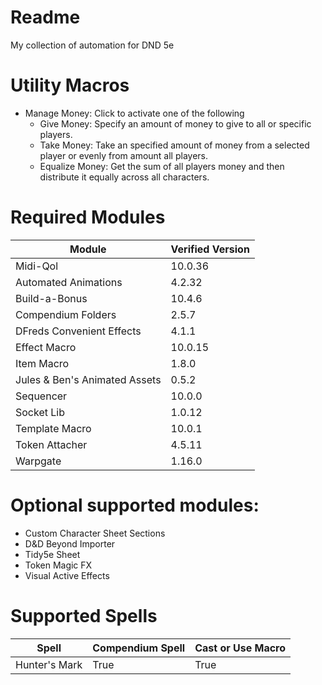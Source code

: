 # Readme
My collection of automation for DND 5e

# Utility Macros
- Manage Money: Click to activate one of the following
  - Give Money: Specify an amount of money to give to all or specific players.
  - Take Money: Take an specified amount of money from a selected player or evenly from amount all players.
  - Equalize Money: Get the sum of all players money and then distribute it equally across all characters.
  
# Required Modules  
| Module | Verified Version |  
| --- | --- |  
| Midi-Qol | 10.0.36 |  
| Automated Animations | 4.2.32 |  
| Build-a-Bonus | 10.4.6 |  
| Compendium Folders | 2.5.7 |  
| DFreds Convenient Effects | 4.1.1 |  
| Effect Macro | 10.0.15 |  
| Item Macro | 1.8.0 |  
| Jules & Ben's Animated Assets | 0.5.2 |  
| Sequencer | 10.0.0 |  
| Socket Lib | 1.0.12 |  
| Template Macro | 10.0.1 |  
| Token Attacher | 4.5.11 |  
| Warpgate | 1.16.0 |  
  
# Optional supported modules:  
- Custom Character Sheet Sections  
- D&D Beyond Importer  
- Tidy5e Sheet  
- Token Magic FX  
- Visual Active Effects  

# Supported Spells
|Spell|Compendium Spell|Cast or Use Macro|
|---|---|---|
|Hunter's Mark|True|True|
